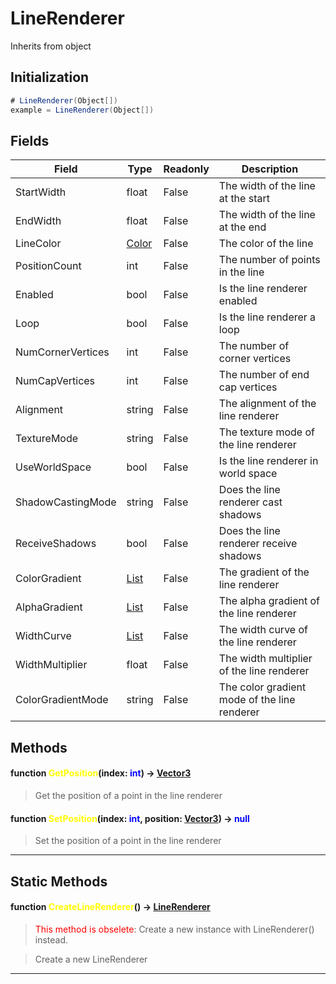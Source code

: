 # LineRenderer
Inherits from object
## Initialization
```csharp
# LineRenderer(Object[])
example = LineRenderer(Object[])
```
## Fields
|Field|Type|Readonly|Description|
|---|---|---|---|
|StartWidth|float|False|The width of the line at the start|
|EndWidth|float|False|The width of the line at the end|
|LineColor|[Color](../objects/Color.md)|False|The color of the line|
|PositionCount|int|False|The number of points in the line|
|Enabled|bool|False|Is the line renderer enabled|
|Loop|bool|False|Is the line renderer a loop|
|NumCornerVertices|int|False|The number of corner vertices|
|NumCapVertices|int|False|The number of end cap vertices|
|Alignment|string|False|The alignment of the line renderer|
|TextureMode|string|False|The texture mode of the line renderer|
|UseWorldSpace|bool|False|Is the line renderer in world space|
|ShadowCastingMode|string|False|Does the line renderer cast shadows|
|ReceiveShadows|bool|False|Does the line renderer receive shadows|
|ColorGradient|[List](../objects/List.md)|False|The gradient of the line renderer|
|AlphaGradient|[List](../objects/List.md)|False|The alpha gradient of the line renderer|
|WidthCurve|[List](../objects/List.md)|False|The width curve of the line renderer|
|WidthMultiplier|float|False|The width multiplier of the line renderer|
|ColorGradientMode|string|False|The color gradient mode of the line renderer|
## Methods
#### function <span style="color:yellow;">GetPosition</span>(index: <span style="color:blue;">int</span>) → <span style="color:blue;">[Vector3](../objects/Vector3.md)</span>
> Get the position of a point in the line renderer

#### function <span style="color:yellow;">SetPosition</span>(index: <span style="color:blue;">int</span>, position: <span style="color:blue;">[Vector3](../objects/Vector3.md)</span>) → <span style="color:blue;">null</span>
> Set the position of a point in the line renderer


---

## Static Methods
#### function <span style="color:yellow;">CreateLineRenderer</span>() → <span style="color:blue;">[LineRenderer](../objects/LineRenderer.md)</span>
> <span style="color:red;">This method is obselete</span>: Create a new instance with LineRenderer() instead.

> Create a new LineRenderer


---

